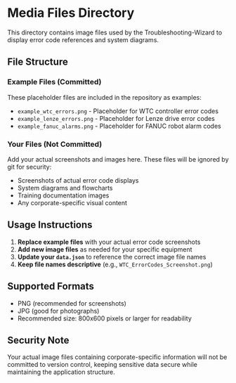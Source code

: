 # Media Files Directory

This directory contains image files used by the Troubleshooting-Wizard to display error code references and system diagrams.

## File Structure

### Example Files (Committed)
These placeholder files are included in the repository as examples:
- `example_wtc_errors.png` - Placeholder for WTC controller error codes
- `example_lenze_errors.png` - Placeholder for Lenze drive error codes  
- `example_fanuc_alarms.png` - Placeholder for FANUC robot alarm codes

### Your Files (Not Committed)
Add your actual screenshots and images here. These files will be ignored by git for security:
- Screenshots of actual error code displays
- System diagrams and flowcharts
- Training documentation images
- Any corporate-specific visual content

## Usage Instructions

1. **Replace example files** with your actual error code screenshots
2. **Add new image files** as needed for your specific equipment
3. **Update your `data.json`** to reference the correct image file names
4. **Keep file names descriptive** (e.g., `WTC_ErrorCodes_Screenshot.png`)

## Supported Formats

- PNG (recommended for screenshots)
- JPG (good for photographs)
- Recommended size: 800x600 pixels or larger for readability

## Security Note

Your actual image files containing corporate-specific information will not be committed to version control, keeping sensitive data secure while maintaining the application structure.
